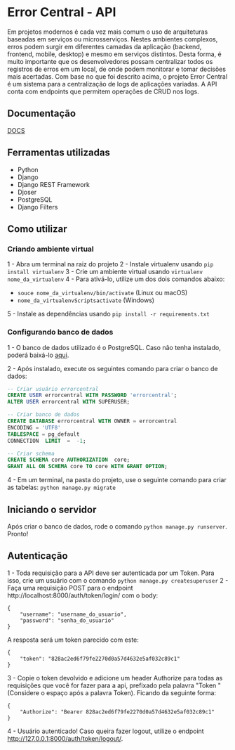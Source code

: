 # Error Central - API
Em projetos modernos é cada vez mais comum o uso de arquiteturas baseadas em serviços ou microsserviços. Nestes ambientes complexos, erros podem surgir em diferentes camadas da aplicação (backend, frontend, mobile, desktop) e mesmo em serviços distintos. Desta forma, é muito importante que os desenvolvedores possam centralizar todos os registros de erros em um local, de onde podem monitorar e tomar decisões mais acertadas.
Com base no que foi descrito acima, o projeto Error Central é um sistema para a centralização de logs de aplicações variadas. A API conta com endpoints que permitem operações de CRUD nos logs.
## Documentação
[DOCS](https://documenter.getpostman.com/view/6653675/SztK2kAs)
## Ferramentas utilizadas
- Python
- Django
- Django REST Framework
- Djoser
- PostgreSQL
- Django Filters
## Como utilizar
### Criando ambiente virtual
1 - Abra um terminal na raiz do projeto
2 - Instale virtualenv usando ``pip install virtualenv``
3 - Crie um ambiente virtual usando ``virtualenv nome_da_virtualenv``
4 - Para ativá-lo, utilize um dos dois comandos abaixo:  
- `souce nome_da_virtualenv/bin/activate`  (Linux ou macOS)
-  `nome_da_virtualenvScriptsactivate`  (Windows)

5 - Instale as dependências usando ``pip install -r requirements.txt``
### Configurando banco de dados
1 - O banco de dados utilizado é o PostgreSQL. Caso não tenha instalado, poderá baixá-lo [aqui](https://www.postgresql.org/download/).

2 - Após instalado, execute os seguintes comando para criar o banco de dados:


``` SQL
-- Criar usuário errorcentral
CREATE USER errorcentral WITH PASSWORD 'errorcentral';  
ALTER USER errorcentral WITH SUPERUSER;

-- Criar banco de dados
CREATE DATABASE errorcentral WITH OWNER = errorcentral
ENCODING = 'UTF8'
TABLESPACE = pg_default
CONNECTION  LIMIT  =  -1;

-- Criar schema
CREATE SCHEMA core AUTHORIZATION  core; 
GRANT ALL ON SCHEMA core TO core WITH GRANT OPTION;
```
4 - Em um terminal, na pasta do projeto, use o seguinte comando para criar as tabelas: ``python manage.py migrate``
## Iniciando o servidor
Após criar o banco de dados, rode o comando ``python manage.py runserver``. Pronto!
## Autenticação
1 - Toda requisição para a API deve ser autenticada por um Token. Para isso, crie um usuário com o comando ``python manage.py createsuperuser``
2 - Faça uma requisição POST para o endpoint http://localhost:8000/auth/token/login/ com o body:
```
{
	"username": "username_do_usuario",
	"password": "senha_do_usuario"
}
```
A resposta será um token parecido com este:
```
{
	"token": "828ac2ed6f79fe2270d0a57d4632e5af032c89c1"
}
```
3 - Copie o token devolvido e adicione um header Authorize para todas as requisições que você for fazer para a api, prefixado pela palavra "Token " (Considere o espaço após a palavra Token). Ficando da seguinte forma:
```
{
	"Authorize": "Bearer 828ac2ed6f79fe2270d0a57d4632e5af032c89c1"
}
```
4 - Usuário autenticado! Caso queira fazer logout, utilize o endpoint http://127.0.0.1:8000/auth/token/logout/.

